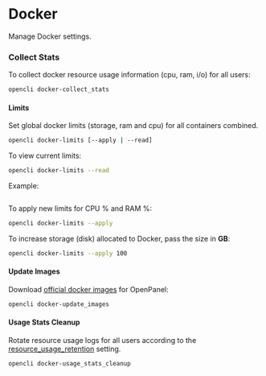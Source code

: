 # Docker

Manage Docker settings.

### Collect Stats

To collect docker resource usage information (cpu, ram, i/o) for all users:
```bash
opencli docker-collect_stats
```

#### Limits

Set global docker limits (storage, ram and cpu) for all containers combined.
```bash
opencli docker-limits [--apply | --read]
```


To view current limits: 
```bash
opencli docker-limits --read
```

Example:
```bash

```

To apply new limits for CPU % and RAM %:

```bash
opencli docker-limits --apply
```

To increase storage (disk) allocated to Docker, pass the size in **GB**:

```bash
opencli docker-limits --apply 100
```
#### Update Images

Download [official docker images](/images/browse.html) for OpenPanel:

```bash
opencli docker-update_images
```

#### Usage Stats Cleanup

Rotate resource usage logs for all users according to the [resource_usage_retention](#resource-usage-retention) setting.

```bash
opencli docker-usage_stats_cleanup
```
